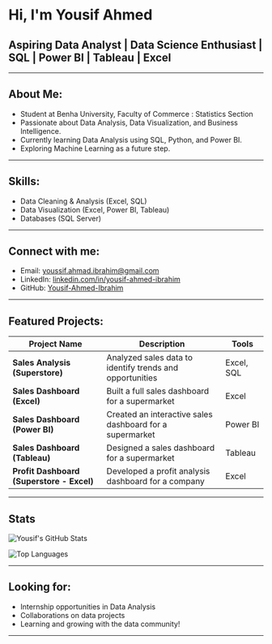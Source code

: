 # Hi, I'm Yousif Ahmed

## Aspiring Data Analyst | Data Science Enthusiast | SQL | Power BI | Tableau | Excel

---

## About Me:
-  Student at Benha University, Faculty of Commerce : Statistics Section
-  Passionate about Data Analysis, Data Visualization, and Business Intelligence.
-  Currently learning Data Analysis using SQL, Python, and Power BI.
-  Exploring Machine Learning as a future step.

---

## Skills:
-  Data Cleaning & Analysis (Excel, SQL)
-  Data Visualization (Excel, Power BI, Tableau)
-  Databases (SQL Server)

---

## Connect with me:
-  Email: [youssif.ahmad.ibrahim@gmail.com](mailto:youssif.ahmad.ibrahim@gmail.com)
-  LinkedIn: [linkedin.com/in/yousif-ahmed-ibrahim](https://www.linkedin.com/in/yousif-ahmed-ibrahim)
-  GitHub: [Yousif-Ahmed-Ibrahim](https://github.com/Yousif-Ahmed-Ibrahim)

---

## Featured Projects:

| Project Name                              | Description                                              | Tools      |
|-------------------------------------------|----------------------------------------------------------|------------|
| **Sales Analysis (Superstore)**           | Analyzed sales data to identify trends and opportunities | Excel, SQL |
| **Sales Dashboard (Excel)**               | Built a full sales dashboard for a supermarket           | Excel      |
| **Sales Dashboard (Power BI)**            | Created an interactive sales dashboard for a supermarket | Power BI   |
| **Sales Dashboard (Tableau)**             | Designed a sales dashboard for a supermarket             | Tableau    |
| **Profit Dashboard (Superstore - Excel)** | Developed a profit analysis dashboard for a company      | Excel      |

---

##  Stats

![Yousif's GitHub Stats](https://github-readme-stats.vercel.app/api?username=Yousif-Ahmed-Ibrahim&show_icons=true&theme=radical)

![Top Languages](https://github-readme-stats.vercel.app/api/top-langs/?username=Yousif-Ahmed-Ibrahim&layout=compact&theme=radical)

---

## Looking for:
-  Internship opportunities in Data Analysis
-  Collaborations on data projects
-  Learning and growing with the data community!

---
